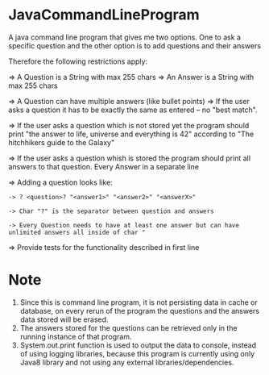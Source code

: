 # JavaCommandLineProgram

A java command line program that gives me two options. One to ask a specific question and the other option is to add questions and their answers

Therefore the following restrictions apply: 

=> A Question is a String with max 255 chars => An Answer is a String with max 255 chars 

=> A Question can have multiple answers (like bullet points) => If the user asks a question it has to be exactly the same as entered – no "best match". 

=> If the user asks a question which is not stored yet the program should print "the answer to life, universe and everything is 42" according to 
"The hitchhikers guide to the Galaxy" 

=> If the user asks a question whish is stored the program should print all answers to that question. Every Answer in a separate line 

=> Adding a question looks like: 

    -> ? <question>? "<answer1>" "<answer2>" "<answerX>"
  
    -> Char "?" is the separator between question and answers 
  
    -> Every Question needs to have at least one answer but can have unlimited answers all inside of char " 
  
=> Provide tests for the functionality described in first line

# Note
 
1. Since this is command line program, it is not persisting data in cache or database, on every rerun of the program the questions and the answers 
data stored will be erased. 
2. The answers stored for the questions can be retrieved only in the running instance of that program.
3. System.out.print function is used to output the data to console, instead of using logging libraries, because this program is currently using only Java8 library and not using any external libraries/dependencies.
